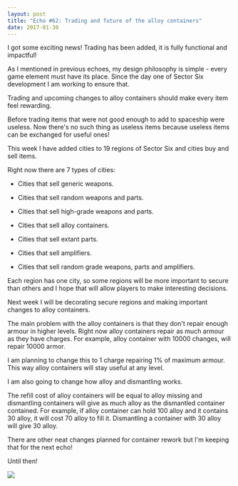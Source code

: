 ```yaml
---
layout: post
title: "Echo #62: Trading and future of the alloy containers"
date: 2017-01-30
---
```


I got some exciting news! Trading has been added, it is fully functional and impactful!

As I mentioned in previous echoes, my design philosophy is simple - every game element must have its place. Since the day one of Sector Six development I am working to ensure that.

Trading and upcoming changes to alloy containers should make every item feel rewarding.

Before trading items that were not good enough to add to spaceship were useless.
Now there's no such thing as useless items because useless items can be exchanged for useful ones!

This week I have added cities to 19 regions of Sector Six and cities buy and sell items.

Right now there are 7 types of cities:

* Cities that sell generic weapons.

* Cities that sell random weapons and parts.

* Cities that sell high-grade weapons and parts.

* Cities that sell alloy containers.

* Cities that sell extant parts.

* Cities that sell amplifiers.

* Cities that sell random grade weapons, parts and amplifiers.

Each region has one city, so some regions will be more important to secure than others and I hope that will allow players to make interesting decisions.

Next week I will be decorating secure regions and making important changes to alloy containers.

The main problem with the alloy containers is that they don't repair enough armour in higher levels. 
Right now alloy containers repair as much armour as they have charges. For example, alloy container with 10000 changes, will repair 10000 armor.

I am planning to change this to 1 charge repairing 1% of maximum armour.
This way alloy containers will stay useful at any level.

I am also going to change how alloy and dismantling works.

The refill cost of alloy containers will be equal to alloy missing and dismantling containers will give as much alloy as the dismantled container contained.
For example, if alloy container can hold 100 alloy and it contains 30 alloy, it will cost 70 alloy to fill it.
Dismantling a container with 30 alloy will give 30 alloy.

There are other neat changes planned for container rework but I'm keeping that for the next echo!

Until then!

![](https://i.imgur.com/bQjnoqz.png)

